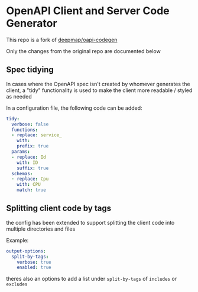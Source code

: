 # OpenAPI Client and Server Code Generator

This repo is a fork of [deepmap/oapi-codegen](https://github.com/do87/oapi-codegen)

Only the changes from the original repo are documented below

## Spec tidying

In cases where the OpenAPI spec isn't created by whomever generates the client, a "tidy" functionality is used to make the client more readable / styled as needed

In a configuration file, the following code can be added:

```yaml
tidy:
  verbose: false
  functions:
  - replace: service_
    with: 
    prefix: true
  params:
  - replace: Id
    with: ID
    suffix: true
  schemas:
  - replace: Cpu
    with: CPU
    match: true

```

## Splitting client code by tags

the config has been extended to support splitting the client code into multiple directories and files

Example:

```yaml
output-options:
  split-by-tags:
    verbose: true
    enabled: true
```

theres also an options to add a list under `split-by-tags` of `includes` or `excludes`
